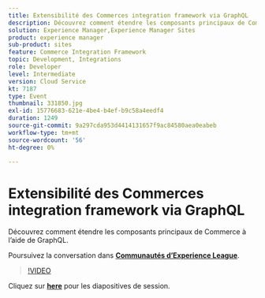```yaml
---
title: Extensibilité des Commerces integration framework via GraphQL
description: Découvrez comment étendre les composants principaux de Commerce à l’aide de GraphQL. Cette session a été diffusée dans le cadre d’un événement de contenu Adobe Developers Live.
solution: Experience Manager,Experience Manager Sites
product: experience manager
sub-product: sites
feature: Commerce Integration Framework
topic: Development, Integrations
role: Developer
level: Intermediate
version: Cloud Service
kt: 7187
type: Event
thumbnail: 331850.jpg
exl-id: 15776683-621e-4be4-b4ef-b9c58a4eedf4
duration: 1249
source-git-commit: 9a297cda953d4414131657f9ac84580aea0eabeb
workflow-type: tm+mt
source-wordcount: '56'
ht-degree: 0%

---
```


# Extensibilité des Commerces integration framework via GraphQL

Découvrez comment étendre les composants principaux de Commerce à l’aide de GraphQL.

Poursuivez la conversation dans **[Communautés d’Experience League](https://adobe.ly/36Yd3v6)**.

>[!VIDEO](https://video.tv.adobe.com/v/331850/?quality=12&learn=on&hidetitle=true)

Cliquez sur **[here](/help/adobe-developers-live/assets/cif-extensibility-graphql.pdf)** pour les diapositives de session.
